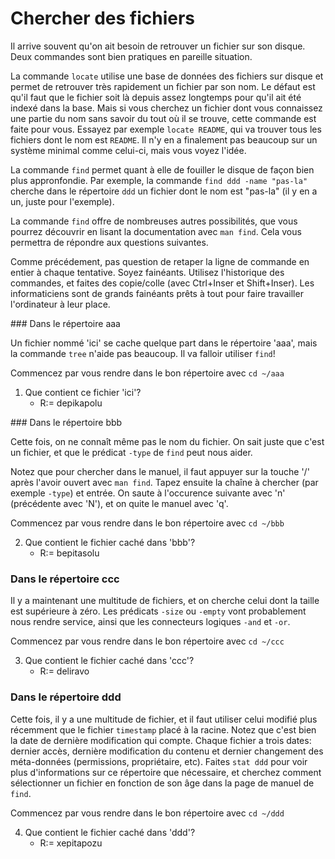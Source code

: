 # Chercher des fichiers

Il arrive souvent qu'on ait besoin de retrouver un fichier sur son
disque. Deux commandes sont bien pratiques en pareille situation.

La commande ``locate`` utilise une base de données des fichiers sur
disque et permet de retrouver très rapidement un fichier par son nom.
Le défaut est qu'il faut que le fichier soit là depuis assez longtemps
pour qu'il ait été indexé dans la base. Mais si vous cherchez un
fichier dont vous connaissez une partie du nom sans savoir du tout où
il se trouve, cette commande est faite pour vous. Essayez par exemple
```locate README```, qui va trouver tous les fichiers dont le nom est
`README`. Il n'y en a finalement pas beaucoup sur un système minimal
comme celui-ci, mais vous voyez l'idée.

La commande ``find`` permet quant à elle de fouiller le disque de
façon bien plus appronfondie. Par exemple, la commande ```find ddd
-name "pas-la"``` cherche dans le répertoire ``ddd`` un fichier dont
le nom est "pas-la" (il y en a un, juste pour l'exemple).

La commande ``find`` offre de nombreuses autres possibilités, que vous
pourrez découvrir en lisant la documentation avec ```man find```.
Cela vous permettra de répondre aux questions suivantes.

Comme précédement, pas question de retaper la ligne de commande en
entier à chaque tentative. Soyez fainéants. Utilisez l'historique des
commandes, et faites des copie/colle (avec Ctrl+Inser et Shift+Inser).
Les informaticiens sont de grands fainéants prêts à tout pour faire
travailler l'ordinateur à leur place.

### Dans le répertoire aaa

Un fichier nommé 'ici' se cache quelque part dans le répertoire 'aaa',
mais la commande ```tree``` n'aide pas beaucoup. Il va
falloir utiliser ``find``!

Commencez par vous rendre dans le bon répertoire avec ```cd ~/aaa```

1. Que contient ce fichier 'ici'?
    - R:= depikapolu

### Dans le répertoire bbb

Cette fois, on ne connaît même pas le nom du fichier. On sait juste
que c'est un fichier, et que le prédicat ``-type`` de ``find`` peut
nous aider.

Notez que pour chercher dans le manuel, il faut appuyer sur la touche
'/' après l'avoir ouvert avec ```man find```. Tapez ensuite
la chaîne à chercher (par exemple ``-type``) et entrée. On saute à
l'occurence suivante avec 'n' (précédente avec 'N'), et on quite le
manuel avec 'q'.

Commencez par vous rendre dans le bon répertoire avec ```cd ~/bbb```

2. Que contient le fichier caché dans 'bbb'?
    - R:= bepitasolu

### Dans le répertoire ccc

Il y a maintenant une multitude de fichiers, et on cherche celui dont
la taille est supérieure à zéro. Les prédicats ``-size`` ou 
``-empty`` vont probablement nous rendre service, ainsi que les
connecteurs logiques ``-and`` et ``-or``.

Commencez par vous rendre dans le bon répertoire avec ```cd ~/ccc```

3. Que contient le fichier caché dans 'ccc'?
    - R:= deliravo

### Dans le répertoire ddd

Cette fois, il y a une multitude de fichier, et il faut utiliser celui
modifié plus récemment que le fichier ``timestamp`` placé à la racine.
Notez que c'est bien la date de dernière modification qui compte.
Chaque fichier a trois dates: dernier accès, dernière modification du
contenu et dernier changement des méta-données (permissions,
propriétaire, etc). Faites ```stat ddd``` pour voir plus 
d'informations sur ce répertoire que nécessaire, et cherchez comment
sélectionner un fichier en fonction de son âge dans la page de manuel
de `find`.

Commencez par vous rendre dans le bon répertoire avec ```cd ~/ddd```

4. Que contient le fichier caché dans 'ddd'?
    - R:= xepitapozu

<div id="tg-feedback" class="alert" role="alert" style="display: none">

Bravo, vous êtes maintenant capable de retrouver vos fichiers plus
vite avec un clavier qu'avec une souris. Vous pouvez maintenant passer
à l'exercice suivant avec ```shutorial run grepping```. Vous pouvez
aussi consulter la liste des exercices existants avec ```shutorial
list```.

</div>
